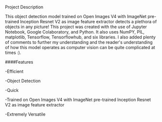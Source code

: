 Project Description

This object detection model trained on Open Images V4 with ImageNet pre-trained Inception Resnet V2 as image feature extractor detects a plethora of objects in any picture! This project was created with the use of Jupyter Notebook, Google Colaboratory, and Python. It also uses NumPY, PIL, matplotlib, Tensorflow, Tensorflowhub, and six libraries. I also added plenty of comments to further my understanding and the reader's understanding of how this model operates as computer vision can be quite complicated at times :).

####Features

-Efficient

-Object Detection

-Quick

-Trained on Open Images V4 with ImageNet pre-trained Inception Resnet V2 as image feature extractor

-Extremely Versatile

